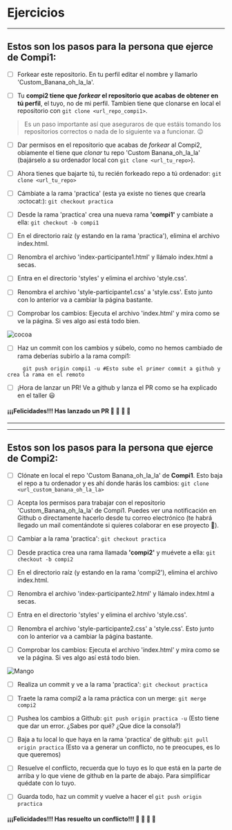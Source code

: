 # Ejercicios

---

## Estos son los pasos para la persona que ejerce de Compi1:

- [ ] Forkear este repositorio. En tu perfil editar el nombre y llamarlo 'Custom_Banana_oh_la_la'.

- [ ] Tu **compi2 tiene que *forkear* el repositorio que acabas de obtener en tú perfil**, el tuyo, no de mi perfil. Tambien tiene que clonarse en local el repositorio con `git clone <url_repo_compi1>`.
> Es un paso importante así que aseguraros de que estáis tomando los repositorios correctos o nada de lo siguiente va a funcionar. :wink: 

- [ ] Dar permisos en el repositorio que acabas de *forkear* al Compi2, obiamente el tiene que *clonar* tu repo 'Custom Banana_oh_la_la' (bajárselo a su ordenador local con `git clone <url_tu_repo>`).

- [ ] Ahora tienes que bajarte tú, tu recién forkeado repo a tú ordenador:
  ```git clone <url_tu_repo>```

- [ ] Cámbiate a la rama 'practica' (esta ya existe no tienes que crearla :octocat:):
  ```git checkout practica```
  
- [ ] Desde la rama 'practica' crea una nueva rama **'compi1'** y cambiate a ella:
```git checkout -b compi1```

- [ ] En el directorio raíz (y estando en la rama 'practica'), elimina el archivo index.html. 

- [ ] Renombra el archivo 'index-participante1.html' y llámalo index.html a secas.

- [ ] Entra en el directorio 'styles' y elimina el archivo 'style.css'.

- [ ] Renombra el archivo 'style-participante1.css' a 'style.css'. Esto junto con lo anterior va a cambiar la página bastante. 

- [ ] Comprobar los cambios: Ejecuta el archivo 'index.html' y mira como se ve la página. Si ves algo así está todo bien.

![cocoa](https://user-images.githubusercontent.com/27022503/82645857-daf4a800-9c13-11ea-899b-dd677e1a9f56.png)

- [ ] Haz un commit con los cambios y súbelo, como no hemos cambiado de rama deberías subirlo a la rama compi1:
``` git commit -m "Tu mensaje"
     git push origin compi1 -u #Esto sube el primer commit a github y crea la rama en el remoto
```
- [ ] ¡Hora de lanzar un PR! Ve a github y lanza el PR como se ha explicado en el taller :smiley: 


#### ¡¡¡Felicidades!!! Has lanzado un PR :tada:  :tada:  :tada: :clap: 

---
---

## Estos son los pasos para la persona que ejerce de Compi2:

- [ ] Clónate en local el repo 'Custom Banana_oh_la_la' de **Compi1**. Esto baja el repo a tu ordenador y es ahí donde harás los cambios:
```git clone <url_custom_banana_oh_la_la>```

- [ ] Acepta los permisos para trabajar con el repositorio 'Custom_Banana_oh_la_la' de Compi1. Puedes ver una notificación en Github o directamente hacerlo desde tu correo electrónico (te habrá llegado un mail comentándote si quieres colaborar en ese proyecto :handshake:).

- [ ] Cambiar a la rama 'practica':
```git checkout practica```

- [ ] Desde practica crea una rama llamada **'compi2'** y muévete a ella:
```git checkout -b compi2```

- [ ]  En el directorio raíz (y estando en la rama 'compi2'), elimina el archivo index.html.

- [ ]  Renombra el archivo 'index-participante2.html' y llámalo index.html a secas.

- [ ]  Entra en el directorio 'styles' y elimina el archivo 'style.css'.

- [ ]  Renombra el archivo 'style-participante2.css' a 'style.css'. Esto junto con lo anterior va a cambiar la página bastante.

- [ ] Comprobar los cambios: Ejecuta el archivo 'index.html' y mira como se ve la página. Si ves algo así está todo bien.

![Mango](https://user-images.githubusercontent.com/27022503/82650163-96203f80-9c1a-11ea-86d7-dd1318c5ed8c.png)

- [ ] Realiza un commit y ve a la rama 'practica':
```git checkout practica```

- [ ] Traete la rama compi2 a la rama práctica con un merge:
```git merge compi2```

- [ ]  Pushea los cambios a Github:
```git push origin practica -u```
(Esto tiene que dar un error. ¿Sabes por qué? ¿Que dice la consola?)

- [ ] Baja a tu local lo que haya en la rama 'practica' de github:
```git pull origin practica```
(Esto va a generar un conflicto, no te preocupes, es lo que queremos)

- [ ] Resuelve el conflicto, recuerda que lo tuyo es lo que está en la parte de arriba y lo que viene de github en la parte de abajo. Para simplificar quédate con lo tuyo. 

- [ ] Guarda todo, haz un commit y vuelve a hacer el `git push origin practica`

#### ¡¡¡Felicidades!!! Has resuelto un conflicto!!! :tada:  :tada:  :tada: :clap: 
